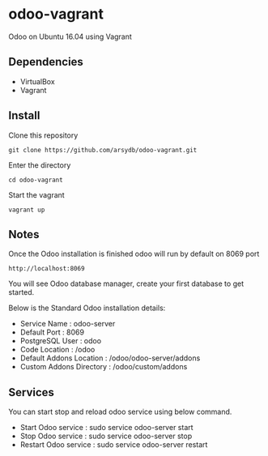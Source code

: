 # odoo-vagrant

Odoo on Ubuntu 16.04 using Vagrant

## Dependencies

* VirtualBox
* Vagrant

## Install

Clone this repository

```
git clone https://github.com/arsydb/odoo-vagrant.git
```

Enter the directory

```
cd odoo-vagrant
```

Start the vagrant

```
vagrant up
```

## Notes

Once the Odoo installation is finished odoo will run by default on 8069 port

```
http://localhost:8069
```

You will see Odoo database manager, create your first database to get started.

Below is the Standard Odoo installation details:

* Service Name : odoo-server
* Default Port : 8069
* PostgreSQL User : odoo
* Code Location : /odoo
* Default Addons Location : /odoo/odoo-server/addons
* Custom Addons Directory : /odoo/custom/addons

## Services

You can start stop and reload odoo service using below command.

* Start Odoo service : sudo service odoo-server start
* Stop Odoo service : sudo service odoo-server stop
* Restart Odoo service : sudo service odoo-server restart
